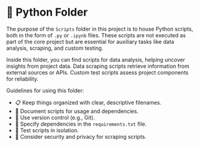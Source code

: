 # 📁 Python Folder

The purpose of the `Scripts` folder in this project is to house Python scripts, both in the form of `.py` or `.ipynb` files. These scripts are not executed as part of the core project but are essential for auxiliary tasks like data analysis, scraping, and custom testing.

Inside this folder, you can find scripts for data analysis, helping uncover insights from project data. Data scraping scripts retrieve information from external sources or APIs. Custom test scripts assess project components for reliability.

Guidelines for using this folder:
- 📋 Keep things organized with clear, descriptive filenames.
- 📝 Document scripts for usage and dependencies.
- 🔄 Use version control (e.g., Git).
- 🔗 Specify dependencies in the `requirements.txt` file.
- 🧪 Test scripts in isolation.
- 🔐 Consider security and privacy for scraping scripts.
